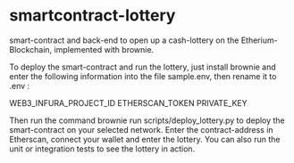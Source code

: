 # smartcontract-lottery
smart-contract and back-end to open up a cash-lottery on the Etherium-Blockchain, implemented with brownie.

To deploy the smart-contract and run the lottery, just install brownie and enter the following information into the file sample.env, then rename it to .env :

WEB3_INFURA_PROJECT_ID
ETHERSCAN_TOKEN
PRIVATE_KEY

Then run the command brownie run scripts/deploy_lottery.py to deploy the smart-contract on your selected network. Enter the contract-address in Etherscan, connect your wallet and enter the lottery.
You can also run the unit or integration tests to see the lottery in action.
